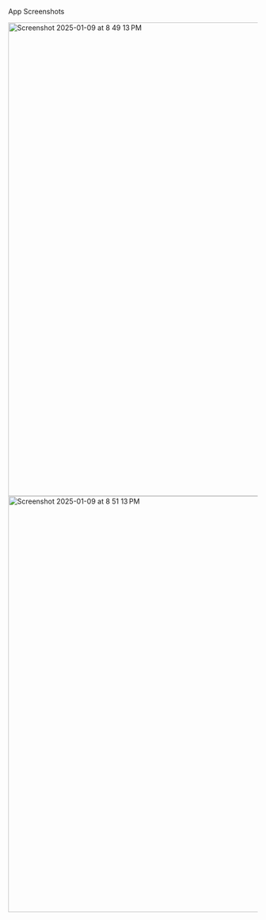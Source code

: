 App Screenshots

<img width="957" alt="Screenshot 2025-01-09 at 8 49 13 PM" src="https://github.com/user-attachments/assets/2412d0ab-44d5-4d95-ba81-dadba5922bf8" />


<img width="841" alt="Screenshot 2025-01-09 at 8 51 13 PM" src="https://github.com/user-attachments/assets/036e7653-a144-4912-bf6f-c7e4937c6b47" />
